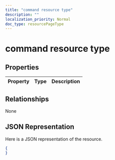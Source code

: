 ```yaml
---
title: "command resource type"
description: ""
localization_priority: Normal
doc_type: resourcePageType
---
```


# command resource type

## Properties
|Property|Type|Description|
|:---|:---|:---|

## Relationships
None
## JSON Representation
Here is a JSON representation of the resource.
<!--{
  "blockType": "resource",
  "@odata.type": "microsoft.graph.command"
}-->
``` json
{
}
```



